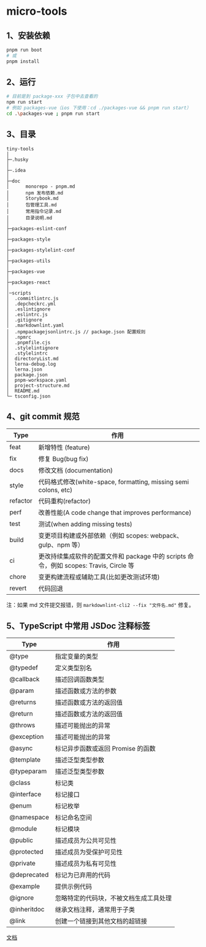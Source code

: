 # micro-tools

## 1、安装依赖

```bash
pnpm run boot
# 或
pnpm install
```

## 2、运行

```bash
# 目前是到 package-xxx 子包中去查看的
npm run start
# 例如 packages-vue（ios 下使用：cd ./packages-vue && pnpm run start）
cd .\packages-vue ; pnpm run start
```

## 3、目录

```目录
tiny-tools
│
├─.husky
│
├─.idea
│
├─doc
│      monorepo - pnpm.md
│      npm 发布依赖.md
│      Storybook.md
│      包管理工具.md
│      常用指令记录.md
│      目录说明.md
│
├─packages-eslint-conf
│
├─packages-style
│
├─packages-stylelint-conf
│
├─packages-utils
│
├─packages-vue
│
├─packages-react
│
│─scripts
│  .commitlintrc.js
│  .depcheckrc.yml
│  .eslintignore
│  .eslintrc.js
│  .gitignore
│  .markdownlint.yaml
│  .npmpackagejsonlintrc.js // package.json 配置规则
│  .npmrc
│  .pnpmfile.cjs
│  .stylelintignore
│  .stylelintrc
│  directoryList.md
│  lerna-debug.log
│  lerna.json
│  package.json
│  pnpm-workspace.yaml
│  project-structure.md
│  README.md
└─ tsconfig.json
```

## 4、git commit 规范

| Type     | 作用                                                                                   |
| -------- | -------------------------------------------------------------------------------------- |
| feat     | 新增特性 (feature)                                                                     |
| fix      | 修复 Bug(bug fix)                                                                      |
| docs     | 修改文档 (documentation)                                                               |
| style    | 代码格式修改(white-space, formatting, missing semi colons, etc)                        |
| refactor | 代码重构(refactor)                                                                     |
| perf     | 改善性能(A code change that improves performance)                                      |
| test     | 测试(when adding missing tests)                                                        |
| build    | 变更项目构建或外部依赖（例如 scopes: webpack、gulp、npm 等）                           |
| ci       | 更改持续集成软件的配置文件和 package 中的 scripts 命令，例如 scopes: Travis, Circle 等 |
| chore    | 变更构建流程或辅助工具(比如更改测试环境)                                               |
| revert   | 代码回退                                                                               |

注：如果 md 文件提交报错，则 `markdownlint-cli2 --fix "文件名.md"` 修复。

## 5、TypeScript 中常用 JSDoc 注释标签

| Type        | 作用        |
| ----------- | ----------- |
| @type       | 指定变量的类型                 |
| @typedef    | 定义类型别名                   |
| @callback   | 描述回调函数类型               |
| @param      | 描述函数或方法的参数           |
| @returns    | 描述函数或方法的返回值         |
| @return     | 描述函数或方法的返回值         |
| @throws     | 描述可能抛出的异常             |
| @exception  | 描述可能抛出的异常             |
| @async      | 标记异步函数或返回 Promise 的函数 |
| @template   | 描述泛型类型参数               |
| @typeparam  | 描述泛型类型参数               |
| @class      | 标记类                         |
| @interface  | 标记接口                       |
| @enum       | 标记枚举                       |
| @namespace  | 标记命名空间                   |
| @module     | 标记模块                       |
| @public     | 描述成员为公共可见性           |
| @protected  | 描述成员为受保护可见性         |
| @private    | 描述成员为私有可见性           |
| @deprecated | 标记为已弃用的代码             |
| @example    | 提供示例代码                   |
| @ignore     | 忽略特定的代码块，不被文档生成工具处理 |
| @inheritdoc | 继承文档注释，通常用于子类       |
| @link       | 创建一个链接到其他文档的超链接   |

[文档](https://ts.nodejs.cn/docs/handbook/jsdoc-supported-types.html)
